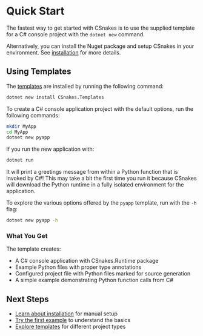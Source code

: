 # Quick Start

The fastest way to get started with CSnakes is to use the supplied template for a C# console project with the `dotnet new` command.

Alternatively, you can install the Nuget package and setup CSnakes in your environment. See [installation](installation.md) for more details.

## Using Templates

The [templates](https://www.nuget.org/packages/CSnakes.Templates) are installed by running the following command:

```bash
dotnet new install CSnakes.Templates
```

To create a C# console application project with the default options, run the following commands:

```bash
mkdir MyApp
cd MyApp
dotnet new pyapp
```

If you run the new application with:

```bash
dotnet run
```

It will print a greetings message from within a Python function that is invoked by C#! This may take a bit the first time you run it because CSnakes will download the Python runtime in a fully isolated environment for the application.

To explore the various options offered by the `pyapp` template, run with the `-h` flag:

```bash
dotnet new pyapp -h
```

### What You Get

The template creates:

- A C# console application with CSnakes.Runtime package
- Example Python files with proper type annotations
- Configured project file with Python files marked for source generation
- A simple example demonstrating Python function calls from C#

## Next Steps

- [Learn about installation](installation.md) for manual setup
- [Try the first example](first-example.md) to understand the basics
- [Explore templates](templates.md) for different project types
